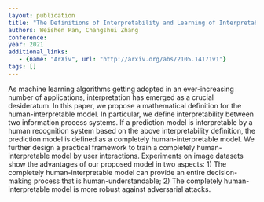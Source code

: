 ```yaml
---
layout: publication
title: "The Definitions of Interpretability and Learning of Interpretable Models"
authors: Weishen Pan, Changshui Zhang
conference: 
year: 2021
additional_links: 
   - {name: "ArXiv", url: "http://arxiv.org/abs/2105.14171v1"}
tags: []
---
```

As machine learning algorithms getting adopted in an ever-increasing number
of applications, interpretation has emerged as a crucial desideratum. In this
paper, we propose a mathematical definition for the human-interpretable model.
In particular, we define interpretability between two information process
systems. If a prediction model is interpretable by a human recognition system
based on the above interpretability definition, the prediction model is defined
as a completely human-interpretable model. We further design a practical
framework to train a completely human-interpretable model by user interactions.
Experiments on image datasets show the advantages of our proposed model in two
aspects: 1) The completely human-interpretable model can provide an entire
decision-making process that is human-understandable; 2) The completely
human-interpretable model is more robust against adversarial attacks.